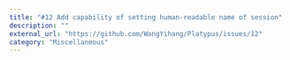 ```yaml
---
title: "#12 Add capability of setting human-readable name of session"
description: ""
external_url: "https://github.com/WangYihang/Platypus/issues/12"
category: "Miscellaneous"
---
```

